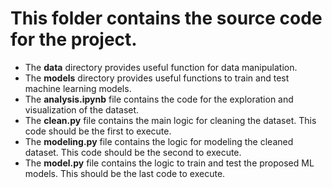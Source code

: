 # This folder contains the source code for the project.

- The **data** directory provides useful function for data manipulation.
- The **models** directory provides useful functions to train and test machine learning models.
- The **analysis.ipynb** file contains the code for the exploration and visualization of the dataset.
- The **clean.py** file contains the main logic for cleaning the dataset. This code should be the first to execute.
- The **modeling.py** file contains the logic for modeling the cleaned dataset. This code should be the second to execute.
- The **model.py** file contains the logic to train and test the proposed ML models. This should be the last code to execute.